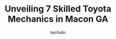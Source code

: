 ---
layout: ampstory
image: https://images.unsplash.com/photo-1639927664632-c080477d9fe5?ixlib=rb-4.0.3&ixid=MnwxMjA3fDB8MHxwaG90by1wYWdlfHx8fGVufDB8fHx8&auto=format&fit=crop&w=640&h=853&q=80
author: techidn
featured: false
description: Entrust your vehicle to the 7 best Toyota Mechanic in Macon GA, USA and experience the difference they can make. With their extensive knowledge, state-of-the-art facilities, and commitment t
title: Unveiling 7 Skilled Toyota Mechanics in Macon GA
cover:
   title: Unveiling 7 Skilled Toyota Mechanics in Macon GA
   subtitle: Rickpate
   background: https://images.unsplash.com/photo-1639927664632-c080477d9fe5?ixlib=rb-4.0.3&ixid=MnwxMjA3fDB8MHxwaG90by1wYWdlfHx8fGVufDB8fHx8&auto=format&fit=crop&w=640&h=853&q=80

pages: 
 - layout: thirds
   top: <h1>#1 Grants Tire And Auto, LLC</h1>
   bottom: "<p>My first impression was actually positive. The people seemed nice. They got me in and did some front in work. When I went to pick up my truck they stated they did a test </p>"
   background: https://www.knot35.com/toplist/wp-content/uploads/2023/06/best-toyota-mechanic-1-in-macon-ga-1685831067.jpeg
   backgroundblur: true
 - layout: thirds
   top: <h1>#2 Butler Toyota of Macon Service Center</h1>
   bottom: "<p>4580 Riverside Dr, Macon, GA 31210, United States</p>"
   background: https://www.knot35.com/toplist/wp-content/uploads/2023/06/best-toyota-mechanic-2-in-macon-ga-1685831068.jpeg
   cta:
      link: https://www.knot35.com/toplist/unveiling-7-skilled-toyota-mechanics-in-macon-ga/
      text: Unveiling 7 Skilled Toyota Mechanics in Macon GA
 - layout: thirds
   top: <h1>#3 Dels Automotive</h1>
   bottom: "<p>3132 Vineville Ave, Macon, GA 31204, United States</p>"
   background: https://www.knot35.com/toplist/wp-content/uploads/2023/06/best-toyota-mechanic-3-in-macon-ga-1685831069.jpeg
   cta:
      link: https://www.knot35.com/toplist/unveiling-7-skilled-toyota-mechanics-in-macon-ga/
      text: Unveiling 7 Skilled Toyota Mechanics in Macon GA
 - layout: thirds
   top: <h1>#4 ProTech Mobile Mechanic</h1>
   bottom: "<p>555 Poplar St Suite 14, Macon, GA 31201, United States</p>"
   background: https://images.unsplash.com/photo-1489648022186-8f49310909a0?ixlib=rb-4.0.3&ixid=MnwxMjA3fDB8MHxwaG90by1wYWdlfHx8fGVufDB8fHx8&auto=format&fit=crop&w=640&h=853&q=80
   cta:
      link: https://www.knot35.com/toplist/unveiling-7-skilled-toyota-mechanics-in-macon-ga/
      text: Unveiling 7 Skilled Toyota Mechanics in Macon GA
 - layout: thirds
   top: <h1>#5 Prime Complete Car Care</h1>
   bottom: "<p>3031 Vineville Ave, Macon, GA 31204, United States</p>"
   background: https://images.unsplash.com/photo-1597773150796-e5c14ebecbf5?ixlib=rb-4.0.3&ixid=MnwxMjA3fDB8MHxwaG90by1wYWdlfHx8fGVufDB8fHx8&auto=format&fit=crop&w=640&h=853&q=80
   cta:
      link: https://www.knot35.com/toplist/unveiling-7-skilled-toyota-mechanics-in-macon-ga/
      text: Unveiling 7 Skilled Toyota Mechanics in Macon GA
 - layout: thirds
   top: <h1>#6 My Mechanic Auto Sales</h1>
   bottom: "<p>3063 Napier Ave, Macon, GA 31204, United States</p>"
   background: https://images.unsplash.com/photo-1595364397663-fca4f075d796?ixlib=rb-4.0.3&ixid=MnwxMjA3fDB8MHxwaG90by1wYWdlfHx8fGVufDB8fHx8&auto=format&fit=crop&w=640&h=853&q=80
   cta:
      link: https://www.knot35.com/toplist/unveiling-7-skilled-toyota-mechanics-in-macon-ga/
      text: Unveiling 7 Skilled Toyota Mechanics in Macon GA
 - layout: thirds
   top: <h1>#7 Tjs Tire & Auto repair</h1>
   bottom: "<p>1289 Martin Luther King Jr Blvd, Macon, GA 31201, United States</p>"
   background: https://images.unsplash.com/photo-1527066579998-dbbae57f45ce?ixlib=rb-4.0.3&ixid=MnwxMjA3fDB8MHxwaG90by1wYWdlfHx8fGVufDB8fHx8&auto=format&fit=crop&w=640&h=853&q=80
   cta:
      link: https://www.knot35.com/toplist/unveiling-7-skilled-toyota-mechanics-in-macon-ga/
      text: Unveiling 7 Skilled Toyota Mechanics in Macon GA
 - layout: thirds
   middle: Continue reading...
   background: https://images.unsplash.com/photo-1541356665065-22676f35dd40?ixlib=rb-4.0.3&ixid=MnwxMjA3fDB8MHxwaG90by1wYWdlfHx8fGVufDB8fHx8&auto=format&fit=crop&w=640&h=853&q=80
   cta:
      link: https://www.knot35.com/toplist/unveiling-7-skilled-toyota-mechanics-in-macon-ga/
      text: Unveiling 7 Skilled Toyota Mechanics in Macon GA
      
---